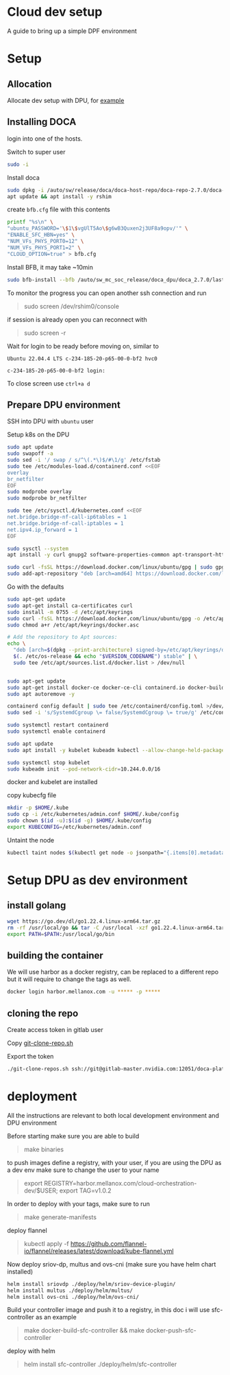 # Cloud dev setup

A guide to bring up a simple DPF environment

# Setup

## Allocation

Allocate dev setup with DPU, for [example](http://linux-cloud.mellanox.com/session_info/c055e3ed-02ab-4d0e-b42f-03c1fbdc2c33)

## Installing DOCA

login into one of the hosts.

Switch to super user

```sh
sudo -i
```

Install doca

```sh
sudo dpkg -i /auto/sw/release/doca/doca-host-repo/doca-repo-2.7.0/doca-repo-2.7.0-0.0.2-240327-092655-daily/doca-host*ubuntu2204*amd*.deb
apt update && apt install -y rshim
```

create `bfb.cfg` file with this contents
```sh
printf "%s\n" \
"ubuntu_PASSWORD='\$1\$vgUlT5Ao\$g6wB3Quxen2j3UF8a9opv/'" \
"ENABLE_SFC_HBN=yes" \
"NUM_VFs_PHYS_PORT0=12" \
"NUM_VFs_PHYS_PORT1=2" \
"CLOUD_OPTION=true" > bfb.cfg
```

Install BFB, it may take ~10min

```sh
sudo bfb-install --bfb /auto/sw_mc_soc_release/doca_dpu/doca_2.7.0/last_stable_ubuntu_22.04_dk --config ./bfb.cfg --rshim rshim0
```

To monitor the progress you can open another ssh connection and run 

> sudo screen /dev/rshim0/console 

if session is already open you can reconnect with
> sudo screen -r

Wait for login to be ready before moving on, similar to 

```
Ubuntu 22.04.4 LTS c-234-185-20-p65-00-0-bf2 hvc0

c-234-185-20-p65-00-0-bf2 login:
```

To close screen use `ctrl+a d`

## Prepare DPU environment

SSH into DPU with `ubuntu` user

Setup k8s on the DPU

```sh
sudo apt update
sudo swapoff -a
sudo sed -i '/ swap / s/^\(.*\)$/#\1/g' /etc/fstab
sudo tee /etc/modules-load.d/containerd.conf <<EOF
overlay
br_netfilter
EOF
sudo modprobe overlay
sudo modprobe br_netfilter

sudo tee /etc/sysctl.d/kubernetes.conf <<EOF
net.bridge.bridge-nf-call-ip6tables = 1
net.bridge.bridge-nf-call-iptables = 1
net.ipv4.ip_forward = 1
EOF

sudo sysctl --system
apt install -y curl gnupg2 software-properties-common apt-transport-https ca-certificates && apt autoremove

sudo curl -fsSL https://download.docker.com/linux/ubuntu/gpg | sudo gpg --dearmour -o /etc/apt/trusted.gpg.d/docker.gpg
sudo add-apt-repository "deb [arch=amd64] https://download.docker.com/linux/ubuntu $(lsb_release -cs) stable" -y
```

Go with the defaults

```sh
sudo apt-get update
sudo apt-get install ca-certificates curl
sudo install -m 0755 -d /etc/apt/keyrings
sudo curl -fsSL https://download.docker.com/linux/ubuntu/gpg -o /etc/apt/keyrings/docker.asc
sudo chmod a+r /etc/apt/keyrings/docker.asc

# Add the repository to Apt sources:
echo \
  "deb [arch=$(dpkg --print-architecture) signed-by=/etc/apt/keyrings/docker.asc] https://download.docker.com/linux/ubuntu \
  $(. /etc/os-release && echo "$VERSION_CODENAME") stable" | \
  sudo tee /etc/apt/sources.list.d/docker.list > /dev/null


sudo apt-get update
sudo apt-get install docker-ce docker-ce-cli containerd.io docker-buildx-plugin docker-compose-plugin -y
sudo apt autoremove -y

containerd config default | sudo tee /etc/containerd/config.toml >/dev/null 2>&1
sudo sed -i 's/SystemdCgroup \= false/SystemdCgroup \= true/g' /etc/containerd/config.toml

sudo systemctl restart containerd
sudo systemctl enable containerd
```

```sh
sudo apt update
sudo apt install -y kubelet kubeadm kubectl --allow-change-held-packages 

sudo systemctl stop kubelet
sudo kubeadm init --pod-network-cidr=10.244.0.0/16
```

docker and kubelet are installed

copy kubecfg file

```sh
mkdir -p $HOME/.kube
sudo cp -i /etc/kubernetes/admin.conf $HOME/.kube/config
sudo chown $(id -u):$(id -g) $HOME/.kube/config
export KUBECONFIG=/etc/kubernetes/admin.conf
```

Untaint the node

```sh
kubectl taint nodes $(kubectl get node -o jsonpath="{.items[0].metadata.name}") node-role.kubernetes.io/control-plane-
```

# Setup DPU as dev environment 

## install golang 

```sh
wget https://go.dev/dl/go1.22.4.linux-arm64.tar.gz
rm -rf /usr/local/go && tar -C /usr/local -xzf go1.22.4.linux-arm64.tar.gz
export PATH=$PATH:/usr/local/go/bin
```

## building the container

We will use harbor as a docker registry, can be replaced to a different repo but it will require to change the tags as well.

```sh
docker login harbor.mellanox.com -u ***** -p *****
```

## cloning the repo

Create access token in gitlab user

Copy [git-clone-repo.sh](https://gitlab-master.nvidia.com/doca-platform-foundation/doca-platform-foundation/-/blob/main/hack/scripts/git-clone-repo.sh?ref_type=heads)

Export the token

```sh
./git-clone-repos.sh ssh://git@gitlab-master.nvidia.com:12051/doca-platform-foundation/doca-platform-foundation.git dpf-operator
```

# deployment

All the instructions are relevant to both local development environment and DPU environment

Before starting make sure you are able to build

> make binaries

to push images define a registry, with your user, if you are using the DPU as a dev env make sure to change the user to your name

> export REGISTRY=harbor.mellanox.com/cloud-orchestration-dev/$USER; export TAG=v1.0.2

In order to deploy with your tags, make sure to run

> make generate-manifests

deploy flannel

> kubectl apply -f https://github.com/flannel-io/flannel/releases/latest/download/kube-flannel.yml

Now deploy sriov-dp, multus and ovs-cni (make sure you have helm chart installed)

```sh
helm install sriovdp ./deploy/helm/sriov-device-plugin/
helm install multus ./deploy/helm/multus/
helm install ovs-cni ./deploy/helm/ovs-cni/
```

Build your controller image and push it to a registry, in this doc i will use sfc-controller as an example

> make docker-build-sfc-controller &&  make docker-push-sfc-controller

deploy with helm

> helm install sfc-controller ./deploy/helm/sfc-controller